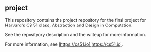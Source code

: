 
## project




This repository contains the project repository for the final 
project for Harvard's CS 51 class, Abstraction and Design in 
Computation. 

See the reposityory description and the writeup for more information.

For more information, see [https://cs51.io](https://cs51.io). 

